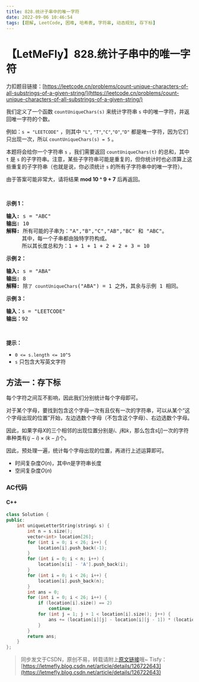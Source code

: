 ```yaml
---
title: 828.统计子串中的唯一字符
date: 2022-09-06 10:46:54
tags: [题解, LeetCode, 困难, 哈希表, 字符串, 动态规划, 存下标]
---
```


# 【LetMeFly】828.统计子串中的唯一字符

力扣题目链接：[https://leetcode.cn/problems/count-unique-characters-of-all-substrings-of-a-given-string/](https://leetcode.cn/problems/count-unique-characters-of-all-substrings-of-a-given-string/)

<p>我们定义了一个函数 <code>countUniqueChars(s)</code> 来统计字符串 <code>s</code> 中的唯一字符，并返回唯一字符的个数。</p>

<p>例如：<code>s = "LEETCODE"</code> ，则其中 <code>"L"</code>, <code>"T"</code>,<code>"C"</code>,<code>"O"</code>,<code>"D"</code> 都是唯一字符，因为它们只出现一次，所以 <code>countUniqueChars(s) = 5</code> 。</p>

<p>本题将会给你一个字符串 <code>s</code> ，我们需要返回 <code>countUniqueChars(t)</code> 的总和，其中 <code>t</code> 是 <code>s</code> 的子字符串。注意，某些子字符串可能是重复的，但你统计时也必须算上这些重复的子字符串（也就是说，你必须统计 <code>s</code> 的所有子字符串中的唯一字符）。</p>

<p>由于答案可能非常大，请将结果 <strong>mod 10 ^ 9 + 7</strong> 后再返回。</p>

<p>&nbsp;</p>

<p><strong>示例 1：</strong></p>

<pre>
<strong>输入: </strong>s = "ABC"
<strong>输出: </strong>10
<strong>解释:</strong> 所有可能的子串为："A","B","C","AB","BC" 和 "ABC"。
     其中，每一个子串都由独特字符构成。
     所以其长度总和为：1 + 1 + 1 + 2 + 2 + 3 = 10
</pre>

<p><strong>示例 2：</strong></p>

<pre>
<strong>输入: </strong>s = "ABA"
<strong>输出: </strong>8
<strong>解释: </strong>除<code>了 countUniqueChars</code>("ABA") = 1 之外，其余与示例 1 相同。
</pre>

<p><strong>示例 3：</strong></p>

<pre>
<strong>输入：</strong>s = "LEETCODE"
<strong>输出：</strong>92
</pre>

<p>&nbsp;</p>

<p><strong>提示：</strong></p>

<ul>
	<li><code>0 &lt;= s.length &lt;= 10^5</code></li>
	<li><code>s</code> 只包含大写英文字符</li>
</ul>


    
## 方法一：存下标

每个字符之间互不影响，因此我们分别统计每个字母即可。

对于某个字母，要找到包含这个字母一次有且仅有一次的字符串，可以从某个“这个字母出现的位置”开始，左边选数个字母（不包含这个字母）、右边选数个字母。

因此，如果字母$X$的三个相邻的出现位置分别是$i$、$j$和$k$，那么包含$s[j]$一次的字符串种类有$(j-i)\times(k-j)$个。

因此，预处理一遍，统计每个字母出现的位置，再进行上述运算即可。

+ 时间复杂度$O(n)$，其中$n$是字符串长度
+ 空间复杂度$O(n)$

### AC代码

#### C++

```cpp
class Solution {
public:
    int uniqueLetterString(string& s) {
        int n = s.size();
        vector<int> location[26];
        for (int i = 0; i < 26; i++) {
            location[i].push_back(-1);
        }
        for (int i = 0; i < n; i++) {
            location[s[i] - 'A'].push_back(i);
        }
        for (int i = 0; i < 26; i++) {
            location[i].push_back(n);
        }
        int ans = 0;
        for (int i = 0; i < 26; i++) {
            if (location[i].size() == 2)
                continue;
            for (int j = 1; j + 1 < location[i].size(); j++) {
                ans += (location[i][j] - location[i][j - 1]) * (location[i][j + 1] - location[i][j]);
            }
        }
        return ans;
    }
};
```

> 同步发文于CSDN，原创不易，转载请附上[原文链接](https://leetcode.letmefly.xyz/2022/09/06/LeetCode%200828.%E7%BB%9F%E8%AE%A1%E5%AD%90%E4%B8%B2%E4%B8%AD%E7%9A%84%E5%94%AF%E4%B8%80%E5%AD%97%E7%AC%A6/)哦~
> Tisfy：[https://letmefly.blog.csdn.net/article/details/126722643](https://letmefly.blog.csdn.net/article/details/126722643)
